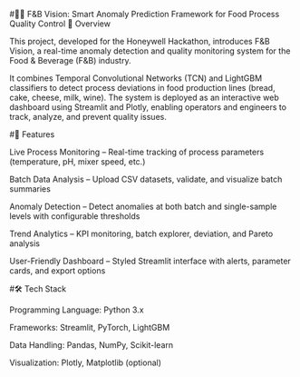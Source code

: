 #🍞🥛 F&B Vision: Smart Anomaly Prediction Framework for Food Process Quality Control
📌 Overview

This project, developed for the Honeywell Hackathon, introduces F&B Vision, a real-time anomaly detection and quality monitoring system for the Food & Beverage (F&B) industry.

It combines Temporal Convolutional Networks (TCN) and LightGBM classifiers to detect process deviations in food production lines (bread, cake, cheese, milk, wine). The system is deployed as an interactive web dashboard using Streamlit and Plotly, enabling operators and engineers to track, analyze, and prevent quality issues.

#🚀 Features

Live Process Monitoring – Real-time tracking of process parameters (temperature, pH, mixer speed, etc.)

Batch Data Analysis – Upload CSV datasets, validate, and visualize batch summaries

Anomaly Detection – Detect anomalies at both batch and single-sample levels with configurable thresholds

Trend Analytics – KPI monitoring, batch explorer, deviation, and Pareto analysis

User-Friendly Dashboard – Styled Streamlit interface with alerts, parameter cards, and export options

#🛠️ Tech Stack

Programming Language: Python 3.x

Frameworks: Streamlit, PyTorch, LightGBM

Data Handling: Pandas, NumPy, Scikit-learn

Visualization: Plotly, Matplotlib (optional)


